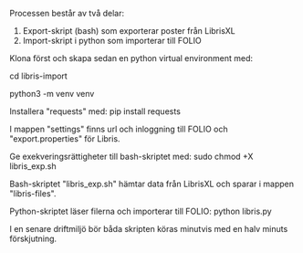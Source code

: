 Processen består av två delar:

1. Export-skript (bash) som exporterar poster från LibrisXL
2. Import-skript i python som importerar till FOLIO

Klona först och skapa sedan en python virtual environment med:

cd libris-import

python3 -m venv venv

Installera "requests" med:
pip install requests

I mappen "settings" finns url och inloggning till FOLIO och "export.properties" för Libris.

Ge exekveringsrättigheter till bash-skriptet med:
sudo chmod +X libris_exp.sh


Bash-skriptet "libris_exp.sh" hämtar data från LibrisXL och sparar i mappen "libris-files".

Python-skriptet läser filerna och importerar till FOLIO:
python libris.py 

I en senare driftmiljö bör båda skripten köras minutvis med en halv minuts förskjutning.